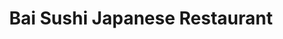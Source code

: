 ---
layout: place
title: "Bai Sushi Japanese Restaurant"
permalink: /new-york/astoria/bai-sushi-japanese-restaurant.html
stateAbbr: NY
stateName: New York
cityName: Astoria
seo:
  name: "Bai Sushi Japanese Restaurant"
  type: Restaurant
  links: https://baisushitogo.com/
description: "Compact sushi joint serving traditional Japanese plates, plus a selection of unique rolls. Bai Sushi Japanese Restaurant serves delicious sushi in Astoria, New York. Try fresh Japanese dishes for a great dining experience. Available for takeout, delivery, lunch, and dinner."
place_id: ChIJjdCEuDtfwokRlrAKrJvk8Yk
photos:
  - name: >-
      places/ChIJjdCEuDtfwokRlrAKrJvk8Yk/photos/AeeoHcIqH_17_YOQDFy7PiKevcPO8SwX-58vVRw9Ril04PyeSBtW0tUnEjr9i6PeVI6zm0xuE3tkGn3U0gfEOhjY5fd1yZnbsjxJ6gQBUDYYt3cxdpxiXo9b45-TYs8OuJhLX18KiZYxljluDkJ8Ohmu9p5wbchHUQSum8smDyJ_oijCYgqNL6soBv7-9xaJKnGSOygUVQ3EL4g2PDqgX4AVkkaH2LMmVBSylw1BAp6bUCnfwgcCMI-cug0j_fW7RXncS0uGc41czOtWCGr0VbHq6bItfycyOmaM6GvpnrMuVDvewQ
    widthPx: 4032
    heightPx: 3024
    authorAttributions:
      - displayName: Bai Sushi Japanese Restaurant
        uri: https://maps.google.com/maps/contrib/106529217299048657213
        photoUri: >-
          https://lh3.googleusercontent.com/a/ACg8ocK_irLmLyOQ2J16hROF6GtiUVE4u33S1GpXomKov8p4qnk-aQ=s100-p-k-no-mo
    flagContentUri: >-
      https://www.google.com/local/imagery/report/?cb_client=maps_api_places.places_api&image_key=!1e10!2sAF1QipMhQG-omSb5GiIpbu-57mw7x-be6t_sZeblEVNY&hl=en-US
    googleMapsUri: >-
      https://www.google.com/maps/place//data=!3m4!1e2!3m2!1sAF1QipMhQG-omSb5GiIpbu-57mw7x-be6t_sZeblEVNY!2e10!4m2!3m1!1s0x89c25f3bb884d08d:0x89f1e49bac0ab096
  - name: >-
      places/ChIJjdCEuDtfwokRlrAKrJvk8Yk/photos/AeeoHcKptEjgJD84OgN4JWyzuU2m1KUBGpRuSkuEtwiBmJ-0heAdm8oOxv5VgiTG-7ohITvQ6bCsBKmyMir8X7Rg-sl2DDrzyy82cL5EFT1fgD5ifXR7KmEberGeNWiJ3133xuhCEzL3HBaHO1MbNd7WN9Qu34V-pDBiawGDa86EbmvXe5Bgq4V9I3uSs7xA-eTRAHzSTFRS_7fZqml91HE6wIv-CntRRlj92UB4zSWez0LAlC9W3Rcv8oBphQSzEz4RocMCn91p28eI70dHQtGGI-dnOGSKCmjUK4asY_wdG-0iQQ
    widthPx: 3000
    heightPx: 4000
    authorAttributions:
      - displayName: Bai Sushi Japanese Restaurant
        uri: https://maps.google.com/maps/contrib/106529217299048657213
        photoUri: >-
          https://lh3.googleusercontent.com/a/ACg8ocK_irLmLyOQ2J16hROF6GtiUVE4u33S1GpXomKov8p4qnk-aQ=s100-p-k-no-mo
    flagContentUri: >-
      https://www.google.com/local/imagery/report/?cb_client=maps_api_places.places_api&image_key=!1e10!2sAF1QipMHcEfMvmccFUUjtXi7VJHjYiQQ4qkUcB8XSuEl&hl=en-US
    googleMapsUri: >-
      https://www.google.com/maps/place//data=!3m4!1e2!3m2!1sAF1QipMHcEfMvmccFUUjtXi7VJHjYiQQ4qkUcB8XSuEl!2e10!4m2!3m1!1s0x89c25f3bb884d08d:0x89f1e49bac0ab096
  - name: >-
      places/ChIJjdCEuDtfwokRlrAKrJvk8Yk/photos/AeeoHcIwDl9QsJHIQ9tvSALzAcvl4J9t1rmZIxy5O1jiqeT0YaJcYqlj0ydsoVoVM2UZF_-kZN0bmWgGnpIo_VqkxIgXHNJnNHZzYxhwHAcfvYv3PxUWFcIXehnTh1v2bEoSQfMDXV68ATZnkpI8WS3FrRsNoD6OY23C0eXoP2FdjgyWbLo58QjIkGKJP9LKEtw_3ky9y5THlnrGtx5lgSc7YNr8iABHnI_khnABCLjzWQnqcIYTQhYYw2FUGS8Omj-42GhA49ouuS25Uy-OQ5h-QX1v2lCKewkTRLBCuHPLhOZe2prNDdtn8iuBOFUp_ERMl5RbbUWTAixNs_H0G7raOKqqnp_O_xzheKxm94VOG5m35OPRqMlH2baj8rDhjCxcrTNyYx3IavuIr6SuYKtQ5Yh1oXPTy8oj4EDhEzkTiHHwfJ_L
    widthPx: 3060
    heightPx: 4080
    authorAttributions:
      - displayName: Jessica Wolff
        uri: https://maps.google.com/maps/contrib/115751534941713225504
        photoUri: >-
          https://lh3.googleusercontent.com/a-/ALV-UjVpb1YcWnM-jzd0Qxj_rJFy6bTEKdfPUBo2pBUi3w170Gs-vJk=s100-p-k-no-mo
    flagContentUri: >-
      https://www.google.com/local/imagery/report/?cb_client=maps_api_places.places_api&image_key=!1e10!2sCIHM0ogKEICAgIDPuIvMygE&hl=en-US
    googleMapsUri: >-
      https://www.google.com/maps/place//data=!3m4!1e2!3m2!1sCIHM0ogKEICAgIDPuIvMygE!2e10!4m2!3m1!1s0x89c25f3bb884d08d:0x89f1e49bac0ab096
  - name: >-
      places/ChIJjdCEuDtfwokRlrAKrJvk8Yk/photos/AeeoHcLDooaTjpevzYTrF670o5DMcC4jFu0tlCP-5RayNtITvgqJTdszYKtc-G4R46SJNskLP4SCEqOyFNgz6qSen9g4BhZNTMASTBwHtl_95hQB7hvsqauclqmcrCMYwoOD5pf8n0bEQe7Fcx1H_jxhK-69yo4d42eqGNQUvfL01rFNBdth2mz_mbNR6dcA8DlZAP6FY4H8mMT7xoZMf1--ryPghfmgBaXdHqkQDeMWXKjChfEuvy-q8WxdD8t1CGODWnbyC3YJZiMqvomt0zEjBVrH7q3EZTkJ7-VWq72rH9TzcQ
    widthPx: 4032
    heightPx: 3024
    authorAttributions:
      - displayName: Bai Sushi Japanese Restaurant
        uri: https://maps.google.com/maps/contrib/106529217299048657213
        photoUri: >-
          https://lh3.googleusercontent.com/a/ACg8ocK_irLmLyOQ2J16hROF6GtiUVE4u33S1GpXomKov8p4qnk-aQ=s100-p-k-no-mo
    flagContentUri: >-
      https://www.google.com/local/imagery/report/?cb_client=maps_api_places.places_api&image_key=!1e10!2sAF1QipO3ECEs1duxDQltz98y1MdBrvDXZRfGz2RFjTjf&hl=en-US
    googleMapsUri: >-
      https://www.google.com/maps/place//data=!3m4!1e2!3m2!1sAF1QipO3ECEs1duxDQltz98y1MdBrvDXZRfGz2RFjTjf!2e10!4m2!3m1!1s0x89c25f3bb884d08d:0x89f1e49bac0ab096
  - name: >-
      places/ChIJjdCEuDtfwokRlrAKrJvk8Yk/photos/AeeoHcKcyobe1T8S0UlXJTYz_BV1lsFgqHM-3t6QHciVZEn8QOpr9iAH2RvUTFe46R98utN6s7D8-tOyZvuaR_qrEdZobmm8DD9pmNp-kzaqREsrXHSDsLvoLDQtIiqDhf0lSjFSRcRERcH0AYirubMLJaiNS7QdzJP6tvsqbLW74eW9FgPRblBT51DhmdLuxIUpXQiLaqdzN5HK-vNbSPivSYU1MdpsvvXngktoMh-6PwKTOjkDKWfBXa8siHNnq8PeWQYTPb87Q-Z3DnXlq4TKOiVl3IoLI-IU8rlTgk9obojX7A50dZRkL6958mrsU2q4t_r2tYG1ti2fg5m5FAswfwa84NVQJH61lz_ithW6zMkKtwk2sORjxR6lWrPGnQJr0as51SK4w4xf2889EpvnDWGiGMy7jmuWhMH6D0VpLmdoItM
    widthPx: 3024
    heightPx: 4032
    authorAttributions:
      - displayName: Maria Nunez
        uri: https://maps.google.com/maps/contrib/111531273012022026211
        photoUri: >-
          https://lh3.googleusercontent.com/a-/ALV-UjUZNAv1PCHC_YYKbl-b7gc7eL9rA2z0o0F9SyNdhLpqF5aKYG-vEg=s100-p-k-no-mo
    flagContentUri: >-
      https://www.google.com/local/imagery/report/?cb_client=maps_api_places.places_api&image_key=!1e10!2sCIHM0ogKEICAgMDw2c2NxQE&hl=en-US
    googleMapsUri: >-
      https://www.google.com/maps/place//data=!3m4!1e2!3m2!1sCIHM0ogKEICAgMDw2c2NxQE!2e10!4m2!3m1!1s0x89c25f3bb884d08d:0x89f1e49bac0ab096
  - name: >-
      places/ChIJjdCEuDtfwokRlrAKrJvk8Yk/photos/AeeoHcLeGc-lkp1d2BfLhQXY6DNLLKaTltxxS3qLSYoM9ANQZf23K-aVEP4UKTpSE8bVnlMl6LP3GTP8qOBjWTItepR6G-opmjMYM8NhXOrQZrU1gb63cPSonxdyGR-RGUm6M_RS_Q1oK1qZ_QNqbE4kYSHTOswwcRuOZk676KGtHu1NpvgZx42ke4Tkd9A0aWCEuNMqbeHMy3CIRQzCzVCtFpqM6JXu4GbG3RhfssFUtwHIxJ8Xry2E6waFn3pYqU-oaJ-zYpQ6GQdkg6efdV7-RZdSvSLFYMsO7cen70Mkf66dRKJtv5VyoMqOcRLldO-cpxzm6isSzixMFSTE1hdSs30HL0JZ5HtbzoZm9BcHcRyh4qQUI7vSrt6dOgpafjy9ByamwmrigLg7pUQZsmF9fmyJBKJpXHo9Sc7ao5xGmi0
    widthPx: 3024
    heightPx: 2857
    authorAttributions:
      - displayName: Maria Nunez
        uri: https://maps.google.com/maps/contrib/111531273012022026211
        photoUri: >-
          https://lh3.googleusercontent.com/a-/ALV-UjUZNAv1PCHC_YYKbl-b7gc7eL9rA2z0o0F9SyNdhLpqF5aKYG-vEg=s100-p-k-no-mo
    flagContentUri: >-
      https://www.google.com/local/imagery/report/?cb_client=maps_api_places.places_api&image_key=!1e10!2sCIHM0ogKEICAgMDw2c2NRQ&hl=en-US
    googleMapsUri: >-
      https://www.google.com/maps/place//data=!3m4!1e2!3m2!1sCIHM0ogKEICAgMDw2c2NRQ!2e10!4m2!3m1!1s0x89c25f3bb884d08d:0x89f1e49bac0ab096
  - name: >-
      places/ChIJjdCEuDtfwokRlrAKrJvk8Yk/photos/AeeoHcLoOxUzIwndZMkcrdikIXEtzjTqt6FxeOCA9zR_MHp-ssAP6AWSxNCKb-AQZSlR7B76OomI3ekFAjpMZbrRsmmRfW7Ca8rDdL7UsMKpIoQM0thHTNVfljFXlIqkjdZgVCY9qEexHSm-nshJkd7Fd0fuHzP81SmXn_j5rCG3PtWdUXMUyl-lFc5FaOrp2RgRC9d2L86g7HESMjJldwcU7NrDg2Y5yh2qz4ZsA2v0E90oU4SJzeA0QHHZZuJjRZQtDXT2JmgELjmmAuE_AyDPYszUeUmcizVE7id_dDPkldzMlw8VKyfuK1sbh8ACEUNqB9SGCo_MaU1F5nqrMUSKg7RJeLO5PJC7KmcU0qoBwOve2tOvkggjlpb4smCidgZLwl1V68IxKPn18DtaAhot9W5wyNhEBANxPA_fJ4Z2ES3IF1mA
    widthPx: 4032
    heightPx: 3024
    authorAttributions:
      - displayName: Pia V
        uri: https://maps.google.com/maps/contrib/104692250972745291058
        photoUri: >-
          https://lh3.googleusercontent.com/a/ACg8ocKB1INM6YFmjx2lPG3dg-CcGAgXSwNZr8btzGlY31zJm7_j22fX=s100-p-k-no-mo
    flagContentUri: >-
      https://www.google.com/local/imagery/report/?cb_client=maps_api_places.places_api&image_key=!1e10!2sCIHM0ogKEICAgID4j72C7QE&hl=en-US
    googleMapsUri: >-
      https://www.google.com/maps/place//data=!3m4!1e2!3m2!1sCIHM0ogKEICAgID4j72C7QE!2e10!4m2!3m1!1s0x89c25f3bb884d08d:0x89f1e49bac0ab096
  - name: >-
      places/ChIJjdCEuDtfwokRlrAKrJvk8Yk/photos/AeeoHcLYw4I0tpGYa7Xiy-g6R6EnOh5cPiGVVhGdMrHDlQPGzwti5z63o3Nqyvr8K0TycZGlwgu3LOjXb5v1Y0ZPoKmI6Xj88Rsw13T7Ul0IDq3rRkbwAJARi1JUQGqsXmvfbRrN145neIHhUbdUxAqsBc6a-MC5Ye_o46YALayR4PF0zU8Ig9tIHioYrYQAUwJvB1V52tm8lnW9S08nEfjG2BdGIqqXMdEXKLlpdqzp83vdzmbacDdKocURddDd0LQ2n1N2hcXzcx63m0oASK17ykxIR6V5DuvObI4gVozoditckqYPAtL467RiPABNsz_sOOYLNwhHzcEQuxK0jYWbdwtljR1uHMpfkJotjlwOPHumoswIkrEgLLl8bn8Br7JcLSSwyQjOPXv5cUzhrvP9W-jm28jBEqCrFul5JpWX3DZPsJ-3
    widthPx: 3024
    heightPx: 4032
    authorAttributions:
      - displayName: Jungwon Na
        uri: https://maps.google.com/maps/contrib/114107885929226039425
        photoUri: >-
          https://lh3.googleusercontent.com/a/ACg8ocKUGaJCvGpXECbjcVgcSl_GCSEcpYIE6jaH6M3HtaBoWwMbfg=s100-p-k-no-mo
    flagContentUri: >-
      https://www.google.com/local/imagery/report/?cb_client=maps_api_places.places_api&image_key=!1e10!2sCIHM0ogKEICAgICEhNrYhwE&hl=en-US
    googleMapsUri: >-
      https://www.google.com/maps/place//data=!3m4!1e2!3m2!1sCIHM0ogKEICAgICEhNrYhwE!2e10!4m2!3m1!1s0x89c25f3bb884d08d:0x89f1e49bac0ab096
  - name: >-
      places/ChIJjdCEuDtfwokRlrAKrJvk8Yk/photos/AeeoHcIX00KxeACCcOiNG_HDDqjJc6nJLWBAJ-n6iMXCVHyV6BBjBiOi-gmuuf6dlpr6Dkhf8ZylGQythCIjpp6naMJSx5XcA77TIEnEM88twclGHFP8qAQWKxF9vjVMlO74Vkar8EvdfFR6ImRYRjrZxgRFBr37QcHSzHK_N9F-PTP4FRaXGfAmDSwdH_AxozWTQMO045jD0su750n1Qut8J2b97c8hw4Vn8xG-Z77C8SwB_Aa8O-qxQ2NvWbtFzcY1O_qeWS0fNyTViffVmYZnUnwZBBn7597fKy6DiaoFSX96II1inIt6WVrTAHFofUgJgRcqQBbx566nZL8M7Ia85U6cndmabElUecCBy-VMnw2qnfS4QW-s_VZ5RiwX82ezNUBdfadIKJmOlvH1YSrpVcaQNBlW36YIVR2Yl1snJBUwyjHq
    widthPx: 2160
    heightPx: 2880
    authorAttributions:
      - displayName: Linda Feliz
        uri: https://maps.google.com/maps/contrib/105657060439502605395
        photoUri: >-
          https://lh3.googleusercontent.com/a-/ALV-UjWamMfL6jilcnG_7fq_iO4IFGHS8xF4hb-ej_Ck2hZ2rV9manB6=s100-p-k-no-mo
    flagContentUri: >-
      https://www.google.com/local/imagery/report/?cb_client=maps_api_places.places_api&image_key=!1e10!2sCIHM0ogKEICAgIDrtfTo0AE&hl=en-US
    googleMapsUri: >-
      https://www.google.com/maps/place//data=!3m4!1e2!3m2!1sCIHM0ogKEICAgIDrtfTo0AE!2e10!4m2!3m1!1s0x89c25f3bb884d08d:0x89f1e49bac0ab096
  - name: >-
      places/ChIJjdCEuDtfwokRlrAKrJvk8Yk/photos/AeeoHcJ_ZO-W-SN1cdX25uu6edLnwF3oKCt8JWnNOIE7MaHNKbIq6d0MCKmltuxsr11Bpp5EJdkyGFo9oGRtXkQnsE-q1gCW863mmD7yJKDECibQFl8WZG5o4KoP58Gf6KU54a5_6jLbHde3lWYDg-zKe5W3WIojsnAAuvSp3Ot9Ql_XcjdmBrG4YjJIf870iIImHiuPxp_emkbJa252TqJkrKy3Ls9L44eB_JZvnNhcIgM8MeCm8ss8_iV0Y0bacUAvD0bLd-MB_4P1mb0Efws2JjqQXzESZbNgIqtB2mrKJLb5JwotORZyu7NzUp954me6_yTnGaQFJWhdoL48G2AOjpzzV9mcRc3R4crTyjdWudLtiuQ8LcTQtunQmuuifFt-ZhU9oV4mSPpNJM_XdFhrPqxk2MYCmcEQGKGcbgC_LCJSjIXA
    widthPx: 2268
    heightPx: 4032
    authorAttributions:
      - displayName: Barbara Chin
        uri: https://maps.google.com/maps/contrib/108653813057118053031
        photoUri: >-
          https://lh3.googleusercontent.com/a-/ALV-UjURVlnzPXHmbfRsjHxtahs9NHgfyvucrzIijzqwJ27QSzpDqX1x3Q=s100-p-k-no-mo
    flagContentUri: >-
      https://www.google.com/local/imagery/report/?cb_client=maps_api_places.places_api&image_key=!1e10!2sCIHM0ogKEICAgIDJgNn8-AE&hl=en-US
    googleMapsUri: >-
      https://www.google.com/maps/place//data=!3m4!1e2!3m2!1sCIHM0ogKEICAgIDJgNn8-AE!2e10!4m2!3m1!1s0x89c25f3bb884d08d:0x89f1e49bac0ab096
address: 37-03 Broadway, Astoria, NY 11103, USA
street: 37-03 Broadway
city: Astoria
state: NY
zip: '11103'
country: USA
neighborhood: Astoria
latitude: '40.759802'
longitude: '-73.920264'
accessibility_options:
  wheelchairAccessibleParking: false
business_status: OPERATIONAL
name: Bai Sushi Japanese Restaurant
google_maps_links:
  directionsUri: >-
    https://www.google.com/maps/dir//''/data=!4m7!4m6!1m1!4e2!1m2!1m1!1s0x89c25f3bb884d08d:0x89f1e49bac0ab096!3e0
  placeUri: https://maps.google.com/?cid=9939977209840840854
  writeAReviewUri: >-
    https://www.google.com/maps/place//data=!4m3!3m2!1s0x89c25f3bb884d08d:0x89f1e49bac0ab096!12e1
  reviewsUri: >-
    https://www.google.com/maps/place//data=!4m4!3m3!1s0x89c25f3bb884d08d:0x89f1e49bac0ab096!9m1!1b1
  photosUri: >-
    https://www.google.com/maps/place//data=!4m3!3m2!1s0x89c25f3bb884d08d:0x89f1e49bac0ab096!10e5
primary_type: Sushi Restaurant
opening_hours:
  regular: null
  current: null
secondary_opening_hours:
  regular:
    weekdayDescriptions: null
    type: null
  current:
    weekdayDescriptions: null
    type: null
phone: (718) 956-7445
price_level: PRICE_LEVEL_MODERATE
price_range: $20 &ndash; $30
rating: '4.4'
rating_count: 329
website: https://baisushitogo.com/
reviews:
  - name: >-
      places/ChIJjdCEuDtfwokRlrAKrJvk8Yk/reviews/ChdDSUhNMG9nS0VJQ0FnTUNJOFpDNWtnRRAB
    relativePublishTimeDescription: a week ago
    rating: 5
    text:
      text: >-
        The staff here is so lovely and the place itself is so charming. Food is
        priced super fair and is absolutely delicious, my favorite in the area!!
        Bai sushi saved my life
      languageCode: en
    originalText:
      text: >-
        The staff here is so lovely and the place itself is so charming. Food is
        priced super fair and is absolutely delicious, my favorite in the area!!
        Bai sushi saved my life
      languageCode: en
    authorAttribution:
      displayName: gwen loubier
      uri: https://www.google.com/maps/contrib/107635393727147206125/reviews
      photoUri: >-
        https://lh3.googleusercontent.com/a-/ALV-UjXrHsd_PKXoDJ0dM_lKFlvQ9pqQfSJL8wAPMsnmtrZc7PpG5-tS6w=s128-c0x00000000-cc-rp-mo
    publishTime: '2025-04-02T22:21:44.540061Z'
    flagContentUri: >-
      https://www.google.com/local/review/rap/report?postId=ChdDSUhNMG9nS0VJQ0FnTUNJOFpDNWtnRRAB&d=17924085&t=1
    googleMapsUri: >-
      https://www.google.com/maps/reviews/data=!4m6!14m5!1m4!2m3!1sChdDSUhNMG9nS0VJQ0FnTUNJOFpDNWtnRRAB!2m1!1s0x89c25f3bb884d08d:0x89f1e49bac0ab096
  - name: >-
      places/ChIJjdCEuDtfwokRlrAKrJvk8Yk/reviews/ChZDSUhNMG9nS0VJQ0FnTUNnbkoyY093EAE
    relativePublishTimeDescription: a month ago
    rating: 5
    text:
      text: >-
        They have no respect to people who’s working. These people are delivery
        guys and they make them to wait 20-30 min. These people don’t get hourly
        payment. They get payment per orders and for this restaurant it’s normal
        to steal from workers and give customers orders. They forget these
        people are waiting for customers orders too. That was a horrible
        experience. I gave 5 star because they were polite. They are polite and
        good people but it doesn’t mean you can steal people time. Don’t do it
        please
      languageCode: en
    originalText:
      text: >-
        They have no respect to people who’s working. These people are delivery
        guys and they make them to wait 20-30 min. These people don’t get hourly
        payment. They get payment per orders and for this restaurant it’s normal
        to steal from workers and give customers orders. They forget these
        people are waiting for customers orders too. That was a horrible
        experience. I gave 5 star because they were polite. They are polite and
        good people but it doesn’t mean you can steal people time. Don’t do it
        please
      languageCode: en
    authorAttribution:
      displayName: Herdem Sayik
      uri: https://www.google.com/maps/contrib/107344965367348782337/reviews
      photoUri: >-
        https://lh3.googleusercontent.com/a-/ALV-UjXPIM4IMk9H2dnf3Rzp-s8ub0GGzMMcoAZJzVMt5ITkj0wzYS8C=s128-c0x00000000-cc-rp-mo-ba2
    publishTime: '2025-02-15T02:32:48.649996Z'
    flagContentUri: >-
      https://www.google.com/local/review/rap/report?postId=ChZDSUhNMG9nS0VJQ0FnTUNnbkoyY093EAE&d=17924085&t=1
    googleMapsUri: >-
      https://www.google.com/maps/reviews/data=!4m6!14m5!1m4!2m3!1sChZDSUhNMG9nS0VJQ0FnTUNnbkoyY093EAE!2m1!1s0x89c25f3bb884d08d:0x89f1e49bac0ab096
  - name: >-
      places/ChIJjdCEuDtfwokRlrAKrJvk8Yk/reviews/ChdDSUhNMG9nS0VJQ0FnTURnbllPejdnRRAB
    relativePublishTimeDescription: a month ago
    rating: 5
    text:
      text: >-
        I’m about to put you on… This mom and pop shop has been in the
        neighborhood for a long time and their food never disappoint! For lunch
        specials, they have three rows for 14.95, that is a steel and it’s not
        full of rice as a filler!  I’m not sure if they changed owners over the
        years, but the quality have been phenomenal time and time again!!
      languageCode: en
    originalText:
      text: >-
        I’m about to put you on… This mom and pop shop has been in the
        neighborhood for a long time and their food never disappoint! For lunch
        specials, they have three rows for 14.95, that is a steel and it’s not
        full of rice as a filler!  I’m not sure if they changed owners over the
        years, but the quality have been phenomenal time and time again!!
      languageCode: en
    authorAttribution:
      displayName: Mathew Wong
      uri: https://www.google.com/maps/contrib/100050771133290730847/reviews
      photoUri: >-
        https://lh3.googleusercontent.com/a-/ALV-UjWhSvQUwu1luwI85PW-0l7S3qFntA5tmbgRkyH-s2cDRs_bLD2q=s128-c0x00000000-cc-rp-mo-ba3
    publishTime: '2025-02-26T19:00:02.950667Z'
    flagContentUri: >-
      https://www.google.com/local/review/rap/report?postId=ChdDSUhNMG9nS0VJQ0FnTURnbllPejdnRRAB&d=17924085&t=1
    googleMapsUri: >-
      https://www.google.com/maps/reviews/data=!4m6!14m5!1m4!2m3!1sChdDSUhNMG9nS0VJQ0FnTURnbllPejdnRRAB!2m1!1s0x89c25f3bb884d08d:0x89f1e49bac0ab096
  - name: >-
      places/ChIJjdCEuDtfwokRlrAKrJvk8Yk/reviews/ChZDSUhNMG9nS0VJQ0FnSURQcDlDSUxnEAE
    relativePublishTimeDescription: 2 months ago
    rating: 4
    text:
      text: >-
        Update February 2025- the restaurant was kind enough to offer me to give
        them another try. I’m happy to report they really do care about the
        quality and customer experience. They did address the issue with the
        rice and it is much improved! If you are in Astoria, definitely stop in
        to try them! Thank you.


        Not sure what happened. This used to be my favorite spot for 2 years
        straight. The quality has gone way downhill. I thought it was a fluke at
        first but I ordered a few more times and the quality kept falling. The
        rice is just too wet. The rolls fall apart before you can get them in
        your mouth. The rolls are also messy and it seems they have used less
        and less fish maybe to cut costs? This place is definitely more pricey
        than many in the area but I paid more for the quality and it’s just not
        there anymore sadly. I probably won’t be going back, sad to say.
      languageCode: en
    originalText:
      text: >-
        Update February 2025- the restaurant was kind enough to offer me to give
        them another try. I’m happy to report they really do care about the
        quality and customer experience. They did address the issue with the
        rice and it is much improved! If you are in Astoria, definitely stop in
        to try them! Thank you.


        Not sure what happened. This used to be my favorite spot for 2 years
        straight. The quality has gone way downhill. I thought it was a fluke at
        first but I ordered a few more times and the quality kept falling. The
        rice is just too wet. The rolls fall apart before you can get them in
        your mouth. The rolls are also messy and it seems they have used less
        and less fish maybe to cut costs? This place is definitely more pricey
        than many in the area but I paid more for the quality and it’s just not
        there anymore sadly. I probably won’t be going back, sad to say.
      languageCode: en
    authorAttribution:
      displayName: Kelly Sullivan
      uri: https://www.google.com/maps/contrib/112771700518596044709/reviews
      photoUri: >-
        https://lh3.googleusercontent.com/a-/ALV-UjXz8xeyk8EpHjBzbGiT5QJI59cJ_pd_eE9PJt0GtGVru11S1jkf=s128-c0x00000000-cc-rp-mo-ba3
    publishTime: '2025-02-06T00:31:50.998510Z'
    flagContentUri: >-
      https://www.google.com/local/review/rap/report?postId=ChZDSUhNMG9nS0VJQ0FnSURQcDlDSUxnEAE&d=17924085&t=1
    googleMapsUri: >-
      https://www.google.com/maps/reviews/data=!4m6!14m5!1m4!2m3!1sChZDSUhNMG9nS0VJQ0FnSURQcDlDSUxnEAE!2m1!1s0x89c25f3bb884d08d:0x89f1e49bac0ab096
  - name: >-
      places/ChIJjdCEuDtfwokRlrAKrJvk8Yk/reviews/ChdDSUhNMG9nS0VJQ0FnTUR3aGNqbHh3RRAB
    relativePublishTimeDescription: 2 weeks ago
    rating: 5
    text:
      text: >-
        the sushi is really good especially titanic roll and turtle roll. the
        ambience is also good. i have Ashley as my server, she is friendly and
        explain which is recommended menu.
      languageCode: en
    originalText:
      text: >-
        the sushi is really good especially titanic roll and turtle roll. the
        ambience is also good. i have Ashley as my server, she is friendly and
        explain which is recommended menu.
      languageCode: en
    authorAttribution:
      displayName: Then William
      uri: https://www.google.com/maps/contrib/117556535670667454527/reviews
      photoUri: >-
        https://lh3.googleusercontent.com/a-/ALV-UjW2h7dCyUM9GHOWFWu-8ooRirb6p05LXYUpu6JFWm0S9eX53LhH=s128-c0x00000000-cc-rp-mo
    publishTime: '2025-03-27T02:11:49.431196Z'
    flagContentUri: >-
      https://www.google.com/local/review/rap/report?postId=ChdDSUhNMG9nS0VJQ0FnTUR3aGNqbHh3RRAB&d=17924085&t=1
    googleMapsUri: >-
      https://www.google.com/maps/reviews/data=!4m6!14m5!1m4!2m3!1sChdDSUhNMG9nS0VJQ0FnTUR3aGNqbHh3RRAB!2m1!1s0x89c25f3bb884d08d:0x89f1e49bac0ab096
parking_options:
  paidStreetParking: true
  valetParking: false
payment_options:
  acceptsCreditCards: true
  acceptsDebitCards: true
  acceptsCashOnly: false
  acceptsNfc: true
allow_dogs: null
curbside_pickup: null
delivery: true
dine_in: true
good_for_children: true
good_for_groups: null
good_for_sports: false
live_music: false
menu_for_children: null
outdoor_seating: null
reservable: true
restroom: true
serves_beer: true
serves_breakfast: false
serves_brunch: null
serves_cocktails: null
serves_coffee: null
serves_dinner: true
serves_dessert: true
serves_lunch: true
serves_vegetarian_food: true
serves_wine: true
takeout: true
summary: >-
  Compact sushi joint serving traditional Japanese plates, plus a selection of
  unique rolls.

---